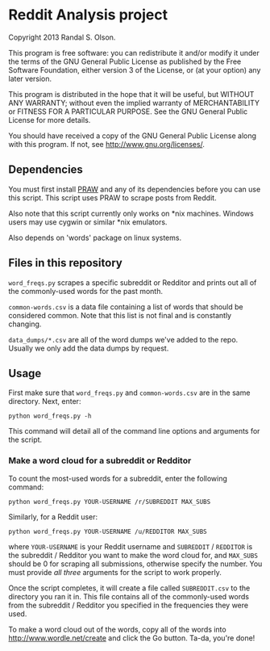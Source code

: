 # Reddit Analysis project

Copyright 2013 Randal S. Olson.

This program is free software: you can redistribute it and/or modify it under the terms of the GNU General Public License as published by the Free Software Foundation, either version 3 of the License, or (at your option) any later version.

This program is distributed in the hope that it will be useful, but WITHOUT ANY WARRANTY; without even the implied warranty of MERCHANTABILITY or FITNESS FOR A PARTICULAR PURPOSE. See the GNU General Public License for more details.

You should have received a copy of the GNU General Public License along with this program. If not, see http://www.gnu.org/licenses/.

## Dependencies

You must first install <a href="https://github.com/praw-dev/praw" target="_blank">PRAW</a> and any of its dependencies before you can use this script. This script uses PRAW to scrape posts from Reddit.

Also note that this script currently only works on *nix machines. Windows users may use cygwin or similar *nix emulators.

Also depends on 'words' package on linux systems.

## Files in this repository

`word_freqs.py` scrapes a specific subreddit or Redditor and prints out all of the commonly-used words for the past month.

`common-words.csv` is a data file containing a list of words that should be considered common. Note that this list is not final and is constantly changing.

`data_dumps/*.csv` are all of the word dumps we've added to the repo. Usually we only add the data dumps by request.


## Usage

First make sure that `word_freqs.py` and `common-words.csv` are in the same directory. Next, enter:

    python word_freqs.py -h
  
This command will detail all of the command line options and arguments for the script.

### Make a word cloud for a subreddit or Redditor

To count the most-used words for a subreddit, enter the following command:

    python word_freqs.py YOUR-USERNAME /r/SUBREDDIT MAX_SUBS
    
Similarly, for a Reddit user:

    python word_freqs.py YOUR-USERNAME /u/REDDITOR MAX_SUBS
  
where `YOUR-USERNAME` is your Reddit username and `SUBREDDIT` / `REDDITOR` is the subreddit / Redditor you want to make the word cloud for, and `MAX_SUBS` should be 0 for scraping all submissions, otherwise specify the number. You must provide *all three* arguments for the script to work properly.

Once the script completes, it will create a file called `SUBREDDIT.csv` to the directory you ran it in. This file contains all of the commonly-used words from the subreddit / Redditor you specified in the frequencies they were used.

To make a word cloud out of the words, copy all of the words into http://www.wordle.net/create and click the Go button. Ta-da, you're done!
